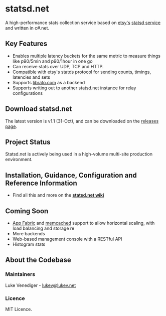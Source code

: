 # statsd.net
A high-performance stats collection service based on [etsy's](http://etsy.com/) [statsd service](https://github.com/etsy/statsd/) and written in c#.net.

## Key Features
* Enables multiple latency buckets for the same metric to measure things like p90/5min and p90/1hour in one go
* Can receive stats over UDP, TCP and HTTP.
* Compatible with etsy's statds protocol for sending counts, timings, latencies and sets
* Supports [librato.com](http://metrics.librato.com/) as a backend
* Supports writing out to another statsd.net instance for relay configurations

## Download statsd.net
The latest version is v1.1 (31-Oct), and can be downloaded on the [releases page](https://github.com/lukevenediger/statsd.net/releases).

## Project Status
Statsd.net is actively being used in a high-volume multi-site production environment.

## Installation, Guidance, Configuration and Reference Information
* Find all this and more on the **[statsd.net wiki](https://github.com/lukevenediger/statsd.net/tree/master/statsd.net)**

## Coming Soon
* [App Fabric](http://msdn.com/appfabric) and [memcached](http://memcached.org/) support to allow horizontal scaling, with load balancing and storage re
* More backends
* Web-based management console with a RESTful API
* Histogram stats

## About the Codebase

### Maintainers
Luke Venediger - lukev@lukev.net

### Licence
MIT Licence.
